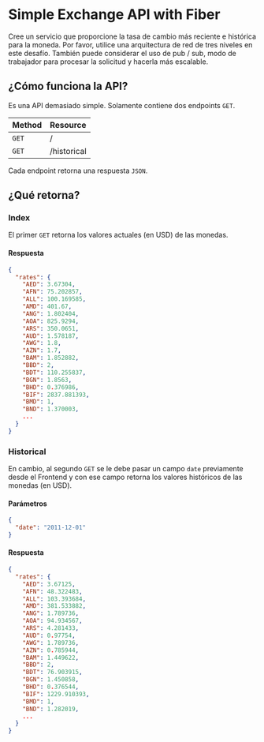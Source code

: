 # Simple Exchange API with Fiber

Cree un servicio que proporcione la tasa de cambio más reciente e histórica para la moneda.
Por favor, utilice una arquitectura de red de tres niveles en este desafío.
También puede considerar el uso de pub / sub, modo de trabajador para procesar la solicitud y hacerla más escalable.

## ¿Cómo funciona la API?
Es una API demasiado simple. Solamente contiene dos endpoints `GET`.

| Method | Resource |
| ------- | --------- |
| `GET` | / | 
| `GET` | /historical|

Cada endpoint retorna una respuesta `JSON`.

## ¿Qué retorna?

### Index
El primer `GET` retorna los valores actuales (en USD) de las monedas.

#### Respuesta
```json
{
  "rates": {
    "AED": 3.67304,
    "AFN": 75.202857,
    "ALL": 100.169585,
    "AMD": 401.67,
    "ANG": 1.802404,
    "AOA": 825.9294,
    "ARS": 350.0651,
    "AUD": 1.578187,
    "AWG": 1.8,
    "AZN": 1.7,
    "BAM": 1.852882,
    "BBD": 2,
    "BDT": 110.255837,
    "BGN": 1.8563,
    "BHD": 0.376986,
    "BIF": 2837.881393,
    "BMD": 1,
    "BND": 1.370003,
    ...
  }
}
```

### Historical
En cambio, al segundo `GET` se le debe pasar un campo `date` previamente desde el Frontend y con ese campo retorna los valores históricos de las monedas (en USD).

#### Parámetros
```json
{
  "date": "2011-12-01"
}
```

#### Respuesta
```json
{
  "rates": {
    "AED": 3.67125,
    "AFN": 48.322483,
    "ALL": 103.393684,
    "AMD": 381.533882,
    "ANG": 1.789736,
    "AOA": 94.934567,
    "ARS": 4.281433,
    "AUD": 0.97754,
    "AWG": 1.789736,
    "AZN": 0.785944,
    "BAM": 1.449622,
    "BBD": 2,
    "BDT": 76.903915,
    "BGN": 1.450858,
    "BHD": 0.376544,
    "BIF": 1229.910393,
    "BMD": 1,
    "BND": 1.282019,
    ...
  }
}
```
